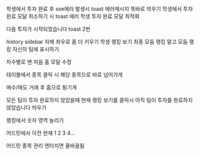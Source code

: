 
학생에서 투자 완료 후 sse에러 발생시 toast 에러메시지 똑바로 띄우기
학생에서 투자 완료 모달 취소하기 시 toast 에러
학생 투자 완료 모달 최적화

다음 투자가 시작되었습니다 toast 2번

history sidebar 자체 좌우로 좀 더 키우기
학생 랭킹 보기
최종 모둠 랭킹 말고 모둠 랭킹
자신의 팀에 표시하기

차수별로 맨 처음 홈 모달 수정

테이블에서 종목 클릭 시 해당 종목으로 바로 넘어가게

매수/매도 거래 후 홈으로 튕기게

모든 팀이 투자 완료하지 않았을때 현재 랭킹 보기를 클릭시
아직 팀이 투자를 완료하지 않았습니다 띄우기

랭킹에서 숫자 영역 늘리기

어드민에서 이전 현재 1 2 3 4...

어드민 종목 관리 엔터치면 줄바꿈됨